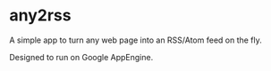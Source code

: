 # any2rss

A simple app to turn any web page into an RSS/Atom feed on the fly.

Designed to run on Google AppEngine.
